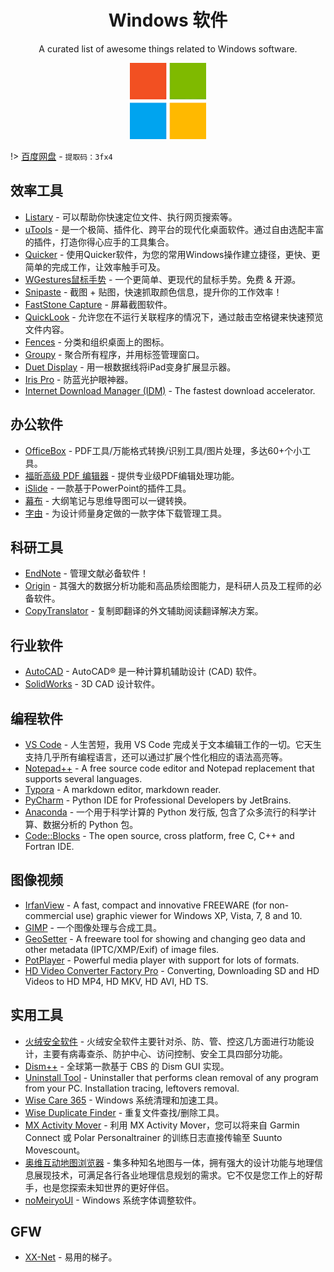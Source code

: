
<div align="center">

# Windows 软件

A curated list of awesome things related to Windows software. 

<img width="122" src="./Microsoft.png" alt="logo of docsify-awesome repository">

</div>

!> [百度网盘](https://pan.baidu.com/s/1cAgMebSK1YmYvBpt5CVNRw) - `提取码：3fx4`

## 效率工具

- [Listary](https://www.listary.com/) - 可以帮助你快速定位文件、执行网页搜索等。
- [uTools](https://www.u.tools/) - 是一个极简、插件化、跨平台的现代化桌面软件。通过自由选配丰富的插件，打造你得心应手的工具集合。
- [Quicker](https://www.getquicker.net/) - 使用Quicker软件，为您的常用Windows操作建立捷径，更快、更简单的完成工作，让效率触手可及。
- [WGestures鼠标手势](http://www.yingdev.com/projects/wgestures) - 一个更简单、更现代的鼠标手势。免费 & 开源。
- [Snipaste](https://www.snipaste.com/) - 截图 + 贴图，快速抓取颜色信息，提升你的工作效率！
- [FastStone Capture](http://www.faststone.org/) - 屏幕截图软件。
- [QuickLook](https://github.com/QL-Win/QuickLook) - 允许您在不运行关联程序的情况下，通过敲击空格键来快速预览文件内容。
- [Fences](https://www.lanzous.com/i5gi6kf) - 分类和组织桌面上的图标。
- [Groupy](http://www.carrotchou.blog/12665.html) - 聚合所有程序，并用标签管理窗口。
- [Duet Display](https://www.duetdisplay.com/) - 用一根数据线将iPad变身扩展显示器。
- [Iris Pro](https://iristech.co/) - 防蓝光护眼神器。
- [Internet Download Manager (IDM)](http://www.internetdownloadmanager.com/download.html) - The fastest download accelerator.

## 办公软件

- [OfficeBox](http://www.wofficebox.com/) - PDF工具/万能格式转换/识别工具/图片处理，多达60+个小工具。
- [福昕高级 PDF 编辑器](https://www.foxitsoftware.cn/pdf-editor/) - 提供专业级PDF编辑处理功能。
- [iSlide](https://www.islide.cc/download) - 一款基于PowerPoint的插件工具。
- [幕布](https://mubu.com/apps) - 大纲笔记与思维导图可以一键转换。
- [字由](http://www.hellofont.cn/download) - 为设计师量身定做的一款字体下载管理工具。

## 科研工具

- [EndNote](https://endnote.com/) - 管理文献必备软件！
- [Origin](https://www.originlab.com/) - 其强大的数据分析功能和高品质绘图能力，是科研人员及工程师的必备软件。
- [CopyTranslator](https://copytranslator.github.io/download/) - 复制即翻译的外文辅助阅读翻译解决方案。

## 行业软件

- [AutoCAD](https://www.autodesk.com.cn/products/autocad/overview) - AutoCAD® 是一种计算机辅助设计 (CAD) 软件。
- [SolidWorks](https://www.solidworks.com/zh-hans) - 3D CAD 设计软件。

## 编程软件

- [VS Code](https://code.visualstudio.com/) - 人生苦短，我用 VS Code 完成关于文本编辑工作的一切。它天生支持几乎所有编程语言，还可以通过扩展个性化相应的语法高亮等。
- [Notepad++](https://notepad-plus-plus.org/downloads/) - A free source code editor and Notepad replacement that supports several languages.
- [Typora](https://www.typora.io/) - A markdown editor, markdown reader.
- [PyCharm](https://www.jetbrains.com/pycharm/download/) - Python IDE for Professional Developers by JetBrains.
- [Anaconda](https://mirrors.tuna.tsinghua.edu.cn/anaconda/archive/) - 一个用于科学计算的 Python 发行版, 包含了众多流行的科学计算、数据分析的 Python 包。
- [Code::Blocks](http://www.codeblocks.org/downloads) - The open source, cross platform, free C, C++ and Fortran IDE.

## 图像视频

- [IrfanView](https://www.irfanview.com/) - A fast, compact and innovative FREEWARE (for non-commercial use) graphic viewer for Windows XP, Vista, 7, 8 and 10.
- [GIMP](https://www.gimp.org/downloads/) - 一个图像处理与合成工具。
- [GeoSetter](http://geosetter.de/en/download-en/) - A freeware tool for showing and changing geo data and other metadata (IPTC/XMP/Exif) of image files.
- [PotPlayer](http://potplayer.daum.net/?lang=zh_CN) - Powerful media player with support for lots of formats.
- [HD Video Converter Factory Pro](https://www.videoconverterfactory.com/hd-video-converter/) - Converting, Downloading SD and HD Videos to HD MP4, HD MKV, HD AVI, HD TS.

## 实用工具

- [火绒安全软件](https://www.huorong.cn/) - 火绒安全软件主要针对杀、防、管、控这几方面进行功能设计，主要有病毒查杀、防护中心、访问控制、安全工具四部分功能。
- [Dism++](https://www.chuyu.me/zh-Hans/index.html) - 全球第一款基于 CBS 的 Dism GUI 实现。
- [Uninstall Tool](https://www.crystalidea.com/uninstall-tool/download) - Uninstaller that performs clean removal of any program from your PC. Installation tracing, leftovers removal.
- [Wise Care 365](https://www.wisecleaner.com.cn/download.html) - Windows 系统清理和加速工具。
- [Wise Duplicate Finder](https://www.wisecleaner.com.cn/download.html) - 重复文件查找/删除工具。
- [MX Activity Mover](http://www.meeximum.at/p/mxactivitymover_3.html) - 利用 MX Activity Mover，您可以将来自 Garmin Connect 或 Polar Personaltrainer 的训练日志直接传输至 Suunto Movescount。
- [奥维互动地图浏览器](https://www.ovital.com/download/) - 集多种知名地图与一体，拥有强大的设计功能与地理信息展现技术，可满足各行各业地理信息规划的需求。它不仅是您工作上的好帮手，也是您探索未知世界的更好伴侣。
- [noMeiryoUI](https://github.com/Tatsu-syo/noMeiryoUI) - Windows 系统字体调整软件。

## GFW

- [XX-Net](https://github.com/XX-net/XX-Net) - 易用的梯子。
